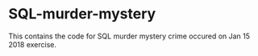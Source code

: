 # SQL-murder-mystery
This contains the code for SQL murder mystery crime occured on Jan 15 2018 exercise.
